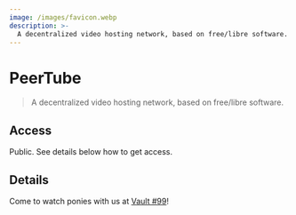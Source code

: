 ```yaml
---
image: /images/favicon.webp
description: >-
  A decentralized video hosting network, based on free/libre software.
---
```



# PeerTube

> A decentralized video hosting network, based on free/libre software.

## Access

Public. See details below how to get access.

## Details

Come to watch ponies with us at [Vault #99](https://vault.mle.party)!